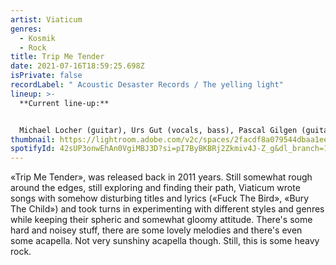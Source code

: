 ```yaml
---
artist: Viaticum
genres:
  - Kosmik
  - Rock
title: Trip Me Tender
date: 2021-07-16T18:59:25.698Z
isPrivate: false
recordLabel: " Acoustic Desaster Records / The yelling light"
lineup: >-
  **Current line-up:**


  Michael Locher (guitar), Urs Gut (vocals, bass), Pascal Gilgen (guitarspacenoise, clarinet, Korg Volca FM and vocals), Jonas (drums).
thumbnail: https://lightroom.adobe.com/v2c/spaces/2facdf8a079544dbaa1ee0ecdc5df702/assets/3cf71b2126ae82adb3b7b9378e79365d/revisions/3b7a2ca2900a46bfaedeb47ed1495393/renditions/a536ea29e403625d283c8a7871c45165
spotifyId: 42sUP3onwEhAn0VgiMBJ3D?si=pI7ByBKBRj2Zkmiv4J-Z_g&dl_branch=1
---
```

«Trip Me Tender», was released back in 2011 years. Still somewhat rough around the edges, still exploring and finding their path, Viaticum wrote songs with somehow disturbing titles and lyrics («Fuck The Bird», «Bury The Child») and took turns in experimenting with different styles and genres while keeping their spheric and somewhat gloomy attitude. There's some hard and noisey stuff, there are some lovely melodies and there's even some acapella. Not very sunshiny acapella though. Still, this is some heavy rock.